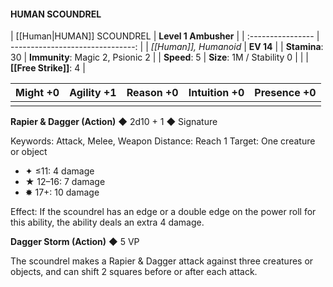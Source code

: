 #### HUMAN SCOUNDREL

| [[Human|HUMAN]] SCOUNDREL   |             **Level 1 Ambusher** |
| :---------------- | -------------------------------: |
| *[[Human]], Humanoid* |                        **EV 14** |
| **Stamina**: 30   | **Immunity**: Magic 2, Psionic 2 |
| **Speed**: 5      |       **Size**: 1M / Stability 0 |
|                   |               **[[Free Strike]]**: 4 |

| **Might** +0 | **Agility** +1 | **Reason** +0 | **Intuition** +0 | **Presence** +0 |
| ------------ | -------------- | ------------- | ---------------- | --------------- |
|              |                |               |                  |                 |

**Rapier & Dagger (Action)** ◆ 2d10 + 1 ◆ Signature

Keywords: Attack, Melee, Weapon
Distance: Reach 1
Target: One creature or object

- ✦ ≤11: 4 damage
- ★ 12–16: 7 damage
- ✸ 17+: 10 damage

Effect: If the scoundrel has an edge or a double edge on the power roll for this ability, the ability deals an extra 4 damage.

**Dagger Storm (Action)** ◆ 5 VP

The scoundrel makes a Rapier & Dagger attack against three creatures or objects, and can shift 2 squares before or after each attack.
